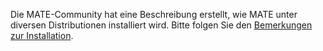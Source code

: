 <!--
.. link:
.. description:
.. tags: 
.. date: 2012-04-17 06:32:31
.. title: Installation
.. slug: install
-->

Die MATE-Community hat eine Beschreibung erstellt, wie MATE unter diversen Distributionen installiert wird.
Bitte folgen Sie den [Bemerkungen zur Installation](https://mate-desktop.github.io/mate-wiki/#!pages/download.md).
